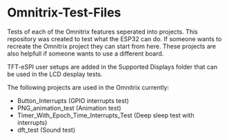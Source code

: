 # Omnitrix-Test-Files  
 Tests of each of the Omnitrix features seperated into projects. This repository was created to test what the ESP32 can do. If someone wants to recreate the Omnitrix project they can start from here. These projects are also helpfull if someone wants to use a different board.  
   
 TFT-eSPI user setups are added in the Supported Displays folder that can be used in the LCD desplay tests.  
   
 The following projects are used in the Omnitrix currently:  
 * Button_Interrupts (GPIO interrupts test)  
 * PNG_animation_test (Animation test)  
 * Timer_With_Epoch_Time_Interrupts_Test (Deep sleep test with interrupts)  
 * dft_test (Sound test)  
